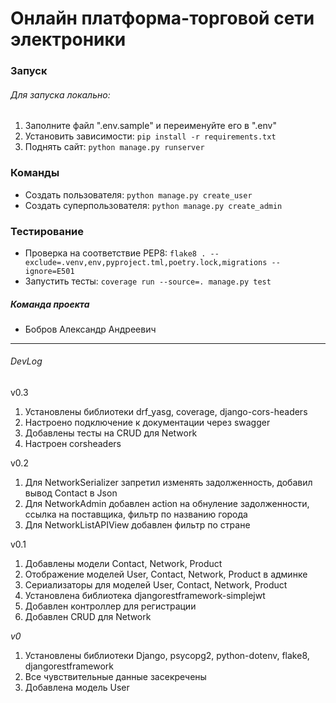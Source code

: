 # Онлайн платформа-торговой сети электроники

### Запуск

###### Для запуска локально:

1. Заполните файл ".env.sample" и переименуйте его в ".env"
2. Установить зависимости: `pip install -r requirements.txt`
3. Поднять сайт: `python manage.py runserver`

### Команды

* Создать пользователя: `python manage.py create_user`
* Создать суперпользователя: `python manage.py create_admin`

### Тестирование

* Проверка на соответствие PEP8: `flake8 . --exclude=.venv,env,pyproject.tml,poetry.lock,migrations --ignore=E501`
* Запустить тесты: `coverage run --source=. manage.py test`

##### Команда проекта
* Бобров Александр Андреевич

<hr>

###### DevLog

v0.3
1. Установлены библиотеки drf_yasg, coverage, django-cors-headers
2. Настроено подключение к документации через swagger
3. Добавлены тесты на CRUD для Network
4. Настроен corsheaders

v0.2
1. Для NetworkSerializer запретил изменять задолженность, добавил вывод Contact в Json
2. Для NetworkAdmin добавлен action на обнуление задолженности, ссылка на поставщика, фильтр по названию города
3. Для NetworkListAPIView добавлен фильтр по стране

v0.1
1. Добавлены модели Contact, Network, Product
2. Отображение моделей User, Contact, Network, Product в админке
3. Сериализаторы для моделей User, Contact, Network, Product 
4. Установлена библиотека djangorestframework-simplejwt
5. Добавлен контроллер для регистрации
6. Добавлен CRUD для Network

_v0_
1. Установлены библиотеки Django, psycopg2, python-dotenv, flake8, djangorestframework
2. Все чувствительные данные засекречены
3. Добавлена модель User